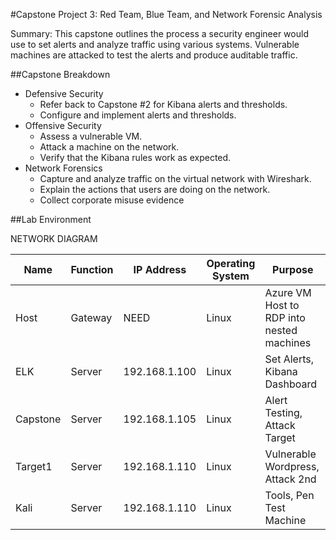 #Capstone Project 3: Red Team, Blue Team, and Network Forensic Analysis

Summary: This capstone outlines the process a security engineer would use to set alerts and analyze traffic using various systems. Vulnerable machines are attacked to test the alerts and produce auditable traffic.

##Capstone Breakdown
- Defensive Security
  - Refer back to Capstone #2 for Kibana alerts and thresholds.
  - Configure and implement alerts and thresholds. 
- Offensive Security
  - Assess a vulnerable VM.
  - Attack a machine on the network.
  - Verify that the Kibana rules work as expected.
- Network Forensics
  - Capture and analyze traffic on the virtual network with Wireshark. 
  - Explain the actions that users are doing on the network.
  - Collect corporate misuse evidence

##Lab Environment

NETWORK DIAGRAM

| Name     | Function | IP Address | Operating System |Purpose |
|----------|----------|------------|------------------|-----------------|
|Host| Gateway| NEED| Linux |Azure VM Host to RDP into nested machines|
|ELK| Server| 192.168.1.100| Linux |Set Alerts, Kibana Dashboard|
|Capstone|Server| 192.168.1.105 |Linux|Alert Testing, Attack Target|
|Target1|Server| 192.168.1.110|Linux|Vulnerable Wordpress, Attack 2nd|
|Kali |Server| 192.168.1.110|Linux|Tools, Pen Test Machine|
